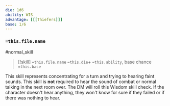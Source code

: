 ```yaml
---
die: 1d6
ability: WIS
advantage: [[[Thiefers]]]
base: 1/6
---
```


### `=this.file.name`
#normal_skill 
> [!skill] `=this.file.name`
>`=this.die`+ `=this.ability`, base chance `=this.base`


This skill represents concentrating for a turn and trying to hearing faint sounds. This skill is **not** required to hear the sound of combat or normal talking in the next room over. The DM will roll this Wisdom skill check. If the character doesn't hear anything, they won't know for sure if they failed or if there was nothing to hear.
